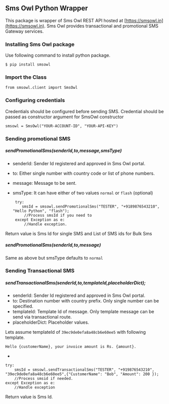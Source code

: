 ## Sms Owl Python Wrapper

This package is wrapper of Sms Owl REST API hosted at [https://smsowl.in](https://smsowl.in). Sms Owl provides transactional and promotional SMS Gateway services.

### Installing Sms Owl package

Use following command to install python package.

	$ pip install smsowl

### Import the Class

	from smsowl.client import SmsOwl

### Configuring credentials

Credentials should be configured before sending SMS. Credential should be passed as constructor argument for SmsOwl constructor
	
	smsowl = SmsOwl("YOUR-ACCOUNT-ID", "YOUR-API-KEY")


### Sending promotional SMS


##### sendPromotionalSms(senderId,to,message,smsType)

 - senderId: Sender Id registered and approved in Sms Owl portal.
 - to: Either single number with country code or list of phone numbers.
 - message: Message to be sent.
 - smsType: It can have either of two values `normal` or `flash` (optional)
	
	
	
		try:
		   smsId = smsowl.sendPromotionalSms("TESTER", "+9189876543210", "Hello Python", "flash");
		   	//Process smsId if you need to
		except Exception as e:
		    //Handle exception.

Return value is Sms Id for single SMS and List of SMS ids for Bulk Sms


##### sendPromotionalSms(senderId,to,message)

Same as above but smsType defaults to `normal`

### Sending Transactional SMS

##### sendTransactionalSms(senderId,to,templateId,placeholderDict);

 - senderId: Sender Id registered and approved in Sms Owl portal.
 - to: Destination number with country prefix. Only single number can be specified.
 - templateId: Template Id of message. Only template message can be send via transactional route.
 - placeholderDict: Placeholder values.

Lets assume templateId of `39ec9de0efa8a48cb6e60ee5` with following template.

	Hello {customerName}, your invoice amount is Rs. {amount}.

-


	try:
        smsId = smsowl.sendTransactionalSms("TESTER", "+919876543210", "39ec9de0efa8a48cb6e60ee5",{"CustomerName": "Bob", "Amount": 200 });
        //Process smsid if needed.
    except Exception as e:
        //Handle exception


Return value is Sms Id.